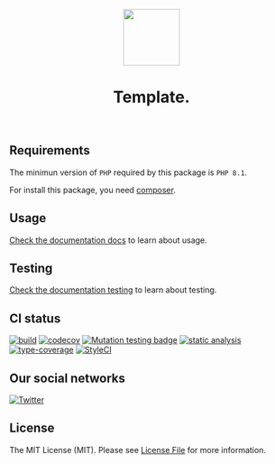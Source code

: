 <p align="center">
    <a href="https://github.com/yii-tools/filepond-asset" target="_blank">
        <img src="https://avatars.githubusercontent.com/u/121752654?s=200&v=4" height="100px">
    </a>
    <h1 align="center">Template.</h1>
    <br>
</p>

## Requirements

The minimun version of `PHP` required by this package is `PHP 8.1`.

For install this package, you need [composer](https://getcomposer.org/).

## Usage

[Check the documentation docs](/docs/README.md) to learn about usage.

## Testing

[Check the documentation testing](/docs/testing.md) to learn about testing.

## CI status

[![build](https://github.com/yii-tools/filepond-asset/actions/workflows/build.yml/badge.svg)](https://github.com/yii-tools/filepond-asset/actions/workflows/build.yml)
[![codecov](https://codecov.io/gh/yii-tools/filepond-asset/branch/main/graph/badge.svg?token=MF0XUGVLYC)](https://codecov.io/gh/yii-tools/filepond-asset)
[![Mutation testing badge](https://img.shields.io/endpoint?style=flat&url=https%3A%2F%2Fbadge-api.stryker-mutator.io%2Fgithub.com%2Fyii-tools%2Ffilepond-asset%2Fmain)](https://dashboard.stryker-mutator.io/reports/github.com/yii-tools/filepond-asset/main)
[![static analysis](https://github.com/yii-tools/filepond-asset/actions/workflows/static.yml/badge.svg)](https://github.com/yii-tools/filepond-asset/actions/workflows/static.yml)
[![type-coverage](https://shepherd.dev/github/yii-tools/filepond-asset/coverage.svg)](https://shepherd.dev/github/yii-tools/filepond-asset)
[![StyleCI](https://github.styleci.io/repos/661366645/shield?branch=main)](https://github.styleci.io/repos/661366645?branch=main)

## Our social networks

[![Twitter](https://img.shields.io/badge/twitter-follow-1DA1F2?logo=twitter&logoColor=1DA1F2&labelColor=555555?style=flat)](https://twitter.com/Terabytesoftw)

## License

The MIT License (MIT). Please see [License File](LICENSE.md) for more information.
